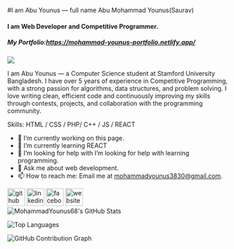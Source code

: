 #I am Abu Younus — full name Abu Mohammad Younus(Saurav)
#### I am Web Developer and Competitive Programmer.
##### My Portfolio:https://mohammad-younus-portfolio.netlify.app/
![](https://scontent.fdac80-1.fna.fbcdn.net/v/t39.30808-6/464929636_8781748398514106_1606701564028972795_n.jpg?_nc_cat=109&ccb=1-7&_nc_sid=86c6b0&_nc_ohc=JbYhM3ANMXUQ7kNvgHhK0XK&_nc_zt=23&_nc_ht=scontent.fdac80-1.fna&_nc_gid=AlHXrTTpvyxNrj5U1GxiJCg&oh=00_AYBQkVVCELum1AlS7G-1fMuS007uXMbrHB1bKA3CAOtBCw&oe=67611281)

I am Abu Younus — a Computer Science student at Stamford University Bangladesh. I have over 5 years of experience in Competitive Programming, with a strong passion for algorithms, data structures, and problem solving. I love writing clean, efficient code and continuously improving my skills through contests, projects, and collaboration with the programming community.

Skills: HTML / CSS / PHP/ C++ / JS / REACT

- 🔭 I’m currently working on this page. 
- 🌱 I’m currently learning REACT 
- 🤔 I’m looking for help with I’m looking for help with learning programming. 
- 💬 Ask me about web development. 
- 📫 How to reach me:  Email me at mohammadyounus3830@gmail.com. 


[<img src='https://cdn.jsdelivr.net/npm/simple-icons@3.0.1/icons/github.svg' alt='github' height='40'>](https://github.com/https://github.com/MohammadYounus68)  [<img src='https://cdn.jsdelivr.net/npm/simple-icons@3.0.1/icons/linkedin.svg' alt='linkedin' height='40'>](https://www.linkedin.com/in/https://www.linkedin.com/in/abu-mohammad-younus-2557221b7//)  [<img src='https://cdn.jsdelivr.net/npm/simple-icons@3.0.1/icons/facebook.svg' alt='facebook' height='40'>](https://www.facebook.com/https://www.facebook.com/saurav.ahshan/)  [<img src='https://cdn.jsdelivr.net/npm/simple-icons@3.0.1/icons/icloud.svg' alt='website' height='40'>](https://mohammad-younus-portfolio.netlify.app/)  
![MohammadYounus68's GitHub Stats](https://github-readme-stats.vercel.app/api?username=MohammadYounus68&show_icons=true&theme=radical)

![Top Languages](https://github-readme-stats.vercel.app/api/top-langs/?username=MohammadYounus68&layout=compact&theme=radical)

![GitHub Contribution Graph](https://github-readme-activity-graph.vercel.app/graph?username=MohammadYounus68&theme=dracula)


